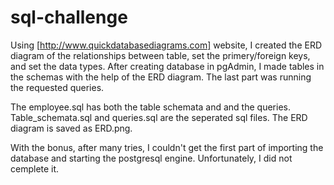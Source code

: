 # sql-challenge
Using [http://www.quickdatabasediagrams.com] website, I created the ERD diagram of the relationships between table, set the primery/foreign keys, and set the data types. After creating database in pgAdmin, I made tables in the schemas with the help of the ERD diagram. The last part was running the requested queries. 

The employee.sql has both the table schemata and and the queries. Table_schemata.sql  and queries.sql are the seperated sql files. The ERD diagram is saved as ERD.png.

With the bonus, after many tries, I couldn't get the first part of  importing the database and starting the postgresql engine. Unfortunately, I did not cemplete it.

